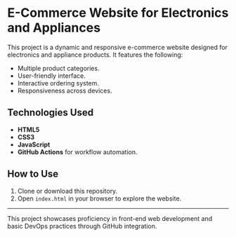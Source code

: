 
# E-Commerce Website for Electronics and Appliances

This project is a dynamic and responsive e-commerce website designed for electronics and appliance products. 
It features the following:
- Multiple product categories.
- User-friendly interface.
- Interactive ordering system.
- Responsiveness across devices.

## Technologies Used
- **HTML5**
- **CSS3**
- **JavaScript**
- **GitHub Actions** for workflow automation.

## How to Use
1. Clone or download this repository.
2. Open `index.html` in your browser to explore the website.

---

This project showcases proficiency in front-end web development and basic DevOps practices through GitHub integration.
